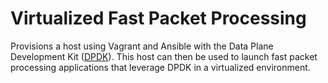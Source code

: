 Virtualized Fast Packet Processing
==================================

Provisions a host using Vagrant and Ansible with the Data Plane Development Kit ([DPDK](http://dpdk.org/)).  This host can then be used to launch fast packet processing applications that leverage DPDK in a virtualized environment.
